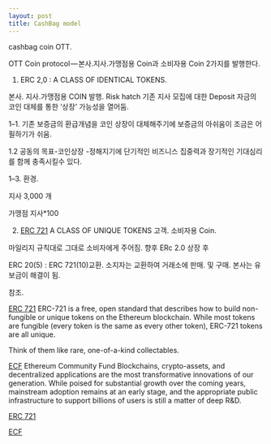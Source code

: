 ```yaml
---
layout: post
title: CashBag model
---
```



cashbag coin OTT.

OTT Coin protocol — 본사.지사.가맹점용 Coin과 소비자용 Coin 2가지를 발행한다.

1. ERC 2,0 : A CLASS OF IDENTICAL TOKENS.

본사. 지사.가맹점용 COIN 발행.
Risk hatch 기존 지사 모집에 대한 Deposit 자금의 코인 대체를 통한 ‘상장’ 가능성을 열어둠.

1–1. 기존 보증금의 환급개념을 코인 상장이 대체해주기에 보증금의 아쉬움이 조금은 어필하기가 쉬움.

1.2 공동의 목표-코인상장 -정해지기에 단기적인 비즈니스 집중력과 장기적인 기대심리를 함께 충족시킬수 있다.

1–3. 환경.

지사 3,000 개

가맹점 지사*100

2. [ERC 721](http://erc721.org) A CLASS OF UNIQUE TOKENS
고객. 소비자용 Coin.

마일리지 규칙대로 그대로 소비자에게 주어짐.
향후 ERc 2.0 상장 후

ERC 20(5) : ERC 721(10)교환.
소지자는 교환하여 거래소에 판매. 및 구매.
본사는 유보금이 해결이 됨.



참조.

[ERC 721](http://erc721.org)
ERC-721 is a free, open standard that describes how to build non-fungible or unique tokens on the Ethereum blockchain. 
While most tokens are fungible (every token is the same as every other token), ERC-721 tokens are all unique. 

Think of them like rare, one-of-a-kind collectables.

[ECF](https://ecf.network./) Ethereum Community Fund
Blockchains, crypto-assets, and decentralized applications are the most transformative innovations of our generation. 
While poised for substantial growth over the coming years, mainstream adoption remains at an early stage, and the 
appropriate public infrastructure to support billions of users is still a matter of deep R&D.







[ERC 721](http://erc721.org)

[ECF](https://ecf.network./) 